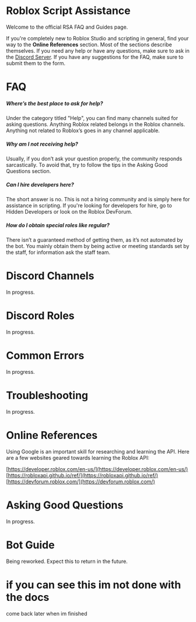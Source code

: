 # Roblox Script Assistance

Welcome to the official RSA FAQ and Guides page. 

If you're completely new to Roblox Studio and scripting in general, find your way to the **Online References** section. 
Most of the sections describe themselves. If you need any help or have any questions, make sure to ask in the [Discord Server](https://discord.gg/WHTAYrK). 
If you have any suggestions for the FAQ, make sure to submit them to the form.

# FAQ
##### Where’s the best place to ask for help?
Under the category titled "Help", you can find many channels suited for asking questions. Anything Roblox related belongs in the Roblox channels. Anything not related to Roblox’s goes in any channel applicable.


##### Why am I not receiving help?
Usually, if you don’t ask your question properly, the community responds sarcastically. To avoid that, try to follow the tips in the Asking Good Questions section.


##### Can I hire developers here?
The short answer is no. This is not a hiring community and is simply here for assistance in scripting. If you're looking for developers for hire, go to Hidden Developers or look on the Roblox DevForum.


##### How do I obtain special roles like regular?
There isn’t a guaranteed method of getting them, as it’s not automated by the bot. You mainly obtain them by being active or meeting standards set by the staff, for information ask the staff team.

# Discord Channels
In progress.

# Discord Roles
In progress.

# Common Errors
In progress.

# Troubleshooting
In progress.

# Online References
Using Google is an important skill for researching and learning the API. Here are a few websites geared towards learning the Roblox API:

[https://developer.roblox.com/en-us/](https://developer.roblox.com/en-us/) 
[https://robloxapi.github.io/ref/](https://robloxapi.github.io/ref/) 
[https://devforum.roblox.com/](https://devforum.roblox.com/) 

# Asking Good Questions
In progress.

# Bot Guide
Being reworked. Expect this to return in the future.

# if you can see this im not done with the docs
come back later when im finished
